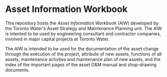 # Asset Information Workbook

This repository hosts the *Asset Information Workbook* (AIW) developed by the Toronto Water's Asset Strategy and Maintenance Planning unit. 
The AIW is intented to be used by engineering consultant and contractor companies, involved in major capital projects at Toronto Water.  

The AIW is intended to be used for the documentation of the asset change through the execution of the project, attribute of new assets, functions of all assets, maintenance activties and maintenance plan of new assets, and the index of the important pages of the asset O&M manual and shop-drawing documents. 
